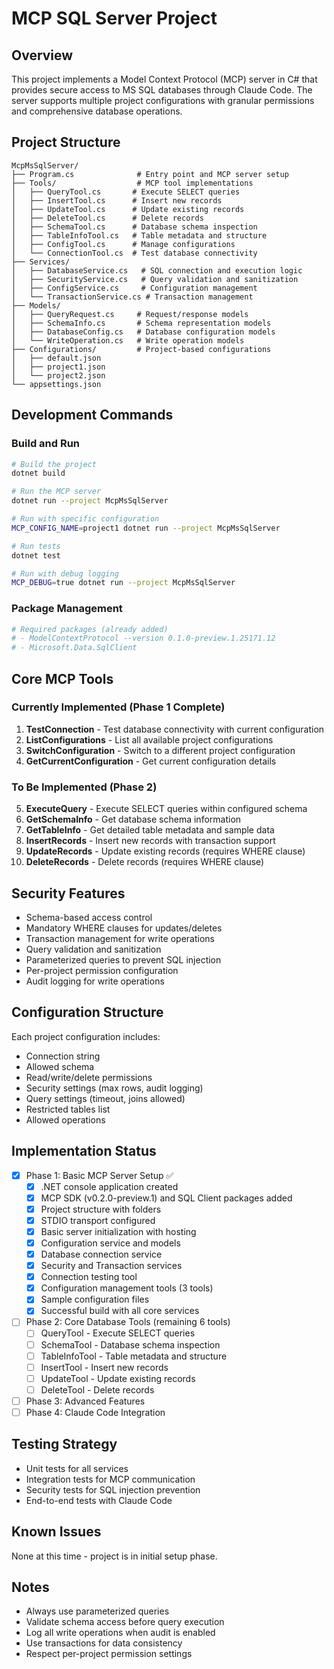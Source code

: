 # MCP SQL Server Project

## Overview
This project implements a Model Context Protocol (MCP) server in C# that provides secure access to MS SQL databases through Claude Code. The server supports multiple project configurations with granular permissions and comprehensive database operations.

## Project Structure
```
McpMsSqlServer/
├── Program.cs              # Entry point and MCP server setup
├── Tools/                  # MCP tool implementations
│   ├── QueryTool.cs       # Execute SELECT queries
│   ├── InsertTool.cs      # Insert new records
│   ├── UpdateTool.cs      # Update existing records
│   ├── DeleteTool.cs      # Delete records
│   ├── SchemaTool.cs      # Database schema inspection
│   ├── TableInfoTool.cs   # Table metadata and structure
│   ├── ConfigTool.cs      # Manage configurations
│   └── ConnectionTool.cs  # Test database connectivity
├── Services/
│   ├── DatabaseService.cs   # SQL connection and execution logic
│   ├── SecurityService.cs   # Query validation and sanitization
│   ├── ConfigService.cs     # Configuration management
│   └── TransactionService.cs # Transaction management
├── Models/
│   ├── QueryRequest.cs     # Request/response models
│   ├── SchemaInfo.cs       # Schema representation models
│   ├── DatabaseConfig.cs   # Database configuration models
│   └── WriteOperation.cs   # Write operation models
├── Configurations/         # Project-based configurations
│   ├── default.json
│   ├── project1.json
│   └── project2.json
└── appsettings.json
```

## Development Commands

### Build and Run
```bash
# Build the project
dotnet build

# Run the MCP server
dotnet run --project McpMsSqlServer

# Run with specific configuration
MCP_CONFIG_NAME=project1 dotnet run --project McpMsSqlServer

# Run tests
dotnet test

# Run with debug logging
MCP_DEBUG=true dotnet run --project McpMsSqlServer
```

### Package Management
```bash
# Required packages (already added)
# - ModelContextProtocol --version 0.1.0-preview.1.25171.12
# - Microsoft.Data.SqlClient
```

## Core MCP Tools

### Currently Implemented (Phase 1 Complete)
1. **TestConnection** - Test database connectivity with current configuration
2. **ListConfigurations** - List all available project configurations
3. **SwitchConfiguration** - Switch to a different project configuration
4. **GetCurrentConfiguration** - Get current configuration details

### To Be Implemented (Phase 2)
5. **ExecuteQuery** - Execute SELECT queries within configured schema
6. **GetSchemaInfo** - Get database schema information
7. **GetTableInfo** - Get detailed table metadata and sample data
8. **InsertRecords** - Insert new records with transaction support
9. **UpdateRecords** - Update existing records (requires WHERE clause)
10. **DeleteRecords** - Delete records (requires WHERE clause)

## Security Features
- Schema-based access control
- Mandatory WHERE clauses for updates/deletes
- Transaction management for write operations
- Query validation and sanitization
- Parameterized queries to prevent SQL injection
- Per-project permission configuration
- Audit logging for write operations

## Configuration Structure
Each project configuration includes:
- Connection string
- Allowed schema
- Read/write/delete permissions
- Security settings (max rows, audit logging)
- Query settings (timeout, joins allowed)
- Restricted tables list
- Allowed operations

## Implementation Status
- [x] Phase 1: Basic MCP Server Setup ✅
  - [x] .NET console application created
  - [x] MCP SDK (v0.2.0-preview.1) and SQL Client packages added
  - [x] Project structure with folders
  - [x] STDIO transport configured
  - [x] Basic server initialization with hosting
  - [x] Configuration service and models
  - [x] Database connection service
  - [x] Security and Transaction services
  - [x] Connection testing tool
  - [x] Configuration management tools (3 tools)
  - [x] Sample configuration files
  - [x] Successful build with all core services
- [ ] Phase 2: Core Database Tools (remaining 6 tools)
  - [ ] QueryTool - Execute SELECT queries
  - [ ] SchemaTool - Database schema inspection  
  - [ ] TableInfoTool - Table metadata and structure
  - [ ] InsertTool - Insert new records
  - [ ] UpdateTool - Update existing records
  - [ ] DeleteTool - Delete records
- [ ] Phase 3: Advanced Features
- [ ] Phase 4: Claude Code Integration

## Testing Strategy
- Unit tests for all services
- Integration tests for MCP communication
- Security tests for SQL injection prevention
- End-to-end tests with Claude Code

## Known Issues
None at this time - project is in initial setup phase.

## Notes
- Always use parameterized queries
- Validate schema access before query execution
- Log all write operations when audit is enabled
- Use transactions for data consistency
- Respect per-project permission settings